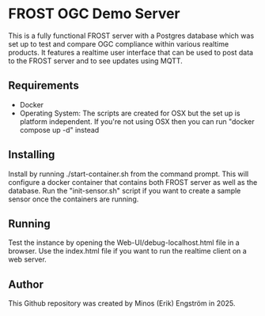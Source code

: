 # FROST OGC Demo Server
This is a fully functional FROST server with a Postgres database which was set up to test and compare OGC compliance within various realtime products. It features a realtime user interface that can be used to post data to the FROST server and to see updates using MQTT. 

## Requirements
* Docker
* Operating System: The scripts are created for OSX but the set up is platform independent. If you're not using OSX then you can run "docker compose up -d" instead

## Installing
Install by running ./start-container.sh from the command prompt. This will configure a docker container that contains both FROST server as well as the database. Run the "init-sensor.sh" script if you want to create a sample sensor once the containers are running. 

## Running
Test the instance by opening the Web-UI/debug-localhost.html file in a browser. Use the index.html file if you want to run the realtime client on a web server.

## Author
This Github repository was created by Minos (Erik) Engström in 2025. 
